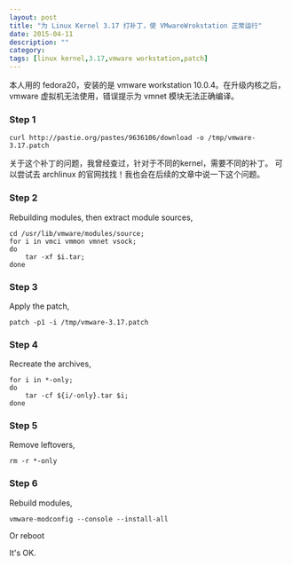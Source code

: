```yaml
---
layout: post
title: "为 Linux Kernel 3.17 打补丁，使 VMwareWrokstation 正常运行"
date: 2015-04-11
description: ""
category: 
tags: [linux kernel,3.17,vmware workstation,patch]
---
```


本人用的 fedora20，安装的是 vmware workstation 10.0.4。在升级内核之后，vmware 虚拟机无法使用，错误提示为 vmnet 模块无法正确编译。

### Step 1

    curl http://pastie.org/pastes/9636106/download -o /tmp/vmware-3.17.patch 

关于这个补丁的问题，我曾经查过，针对于不同的kernel，需要不同的补丁。
可以尝试去 archlinux 的官网找找！我也会在后续的文章中说一下这个问题。 

### Step 2

Rebuilding modules, then extract module sources,

    cd /usr/lib/vmware/modules/source; 
	for i in vmci vmmon vmnet vsock; 
	do 
		tar -xf $i.tar; 
	done 

### Step 3
 
Apply the patch,

	patch -p1 -i /tmp/vmware-3.17.patch 

### Step 4

Recreate the archives,

    for i in *-only; 
	do 
	    tar -cf ${i/-only}.tar $i; 
	done 

### Step 5

Remove leftovers,

    rm -r *-only 

### Step 6

Rebuild modules,

    vmware-modconfig --console --install-all 
Or
    reboot

It's OK.
